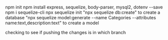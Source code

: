 npm init
npm install express, sequelize, body-parser, mysql2, dotenv --save
npm i sequelize-cli
npx sequelize init
"npx sequelize db:create" to create a database
"npx sequelize model:generate --name Categories --attributes name:text,description:text" to create a model



checking to see if pushing the changes is in which branch